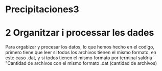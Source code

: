 # Precipitaciones3
# 2  Organitzar i processar les dades
Para orgabizar y procesar los datos, lo que hemos hecho en el codigo, primero tiene que leer si todos los archivos tienen el mismo formato, en este caso .dat, y si todos tienen el mismo formato por terminal saldria "Cantidad de archivos con el mismo formato .dat (cantidad de archivos)
